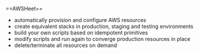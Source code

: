 
==AWSHeet==

* automatically provision and configure AWS resources
* create equivalent stacks in production, staging and testing environments
* build your own scripts based on idempotent primitives
* modify scripts and run again to converge production resources in place
* delete/terminate all resources on demand
